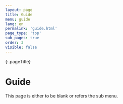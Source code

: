 ```yaml
---
layout: page
title: Guide
menu: guide
lang: en
permalink: 'guide.html'
page_type: 'top'
sub_pages: true
order: 3
visible: false
---
```


{:.pageTitle}

# Guide

This page is either to be blank or refers the sub menu.
